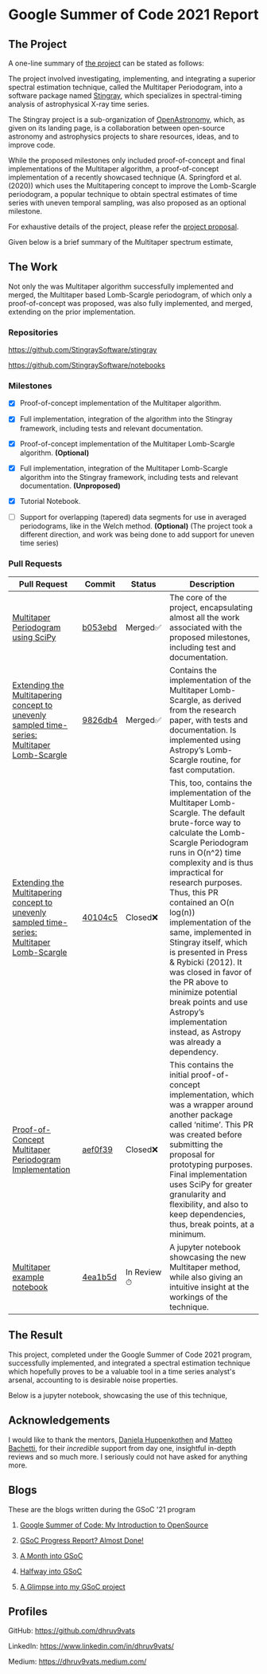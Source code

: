 # Google Summer of Code 2021 Report

## The Project

A one-line summary of [the
project](https://summerofcode.withgoogle.com/projects/#5521109757198336)
can be stated as follows:

The project involved investigating, implementing, and integrating a
superior spectral estimation technique, called the Multitaper
Periodogram, into a software package named
[Stingray](https://github.com/StingraySoftware/stingray), which
specializes in spectral-timing analysis of astrophysical X-ray time
series.

The Stingray project is a sub-organization of
[OpenAstronomy](https://openastronomy.org/), which, as given on its
landing page, is a collaboration between open-source astronomy and
astrophysics projects to share resources, ideas, and to improve code.

While the proposed milestones only included proof-of-concept and final
implementations of the Multitaper algorithm, a proof-of-concept
implementation of a recently showcased technique (A. Springford et al.
(2020)) which uses the Multitapering concept to improve the Lomb-Scargle
periodogram, a popular technique to obtain spectral estimates of time
series with uneven temporal sampling, was also proposed as an optional
milestone.

For exhaustive details of the project, please refer the [project
proposal](https://gist.github.com/dhruv9vats/fdbf193600cefdaf8c8e2f54bfd83083).

Given below is a brief summary of the Multitaper spectrum estimate,

<script src="https://gist.github.com/dhruv9vats/49b9d27ca313882723a4492471aa499c.js">
</script>

## The Work

Not only the was Multitaper algorithm successfully implemented and
merged, the Multitaper based Lomb-Scargle periodogram, of which only a
proof-of-concept was proposed, was also fully implemented, and merged,
extending on the prior implementation.

### Repositories

<https://github.com/StingraySoftware/stingray>

<https://github.com/StingraySoftware/notebooks>

### Milestones

- [X]  Proof-of-concept implementation of the Multitaper algorithm.

- [X]  Full implementation, integration of the algorithm into the
Stingray framework, including tests and relevant documentation.

- [X]  Proof-of-concept implementation of the Multitaper Lomb-Scargle
algorithm. **(Optional)**

- [x]  Full implementation, integration of the Multitaper Lomb-Scargle
algorithm into the Stingray framework, including tests and relevant
documentation. **(Unproposed)**

- [X]  Tutorial Notebook.

- [ ]  Support for overlapping (tapered) data segments for use in
averaged periodograms, like in the Welch method. **(Optional)** (The
project took a different direction, and work was being done to add
support for uneven time series)

### Pull Requests

| Pull Request                                                                                                                                          | Commit                                                                                                            | Status     | Description                                                                                                                                                                                                                                                                                                                                                                                                                                                                                                                          |
| ----------------------------------------------------------------------------------------------------------------------------------------------------- | ----------------------------------------------------------------------------------------------------------------- | ---------------- | ------------------------------------------------------------------------------------------------------------------------------------------------------------------------------------------------------------------------------------------------------------------------------------------------------------------------------------------------------------------------------------------------------------------------------------------------------------------------------------------------------------------------------------ |
| [Multitaper Periodogram using SciPy](https://github.com/StingraySoftware/stingray/pull/578)                                                           | [b053ebd](https://github.com/StingraySoftware/stingray/pull/578/commits/b053ebdbbca52229c04cb63463b83d0d21df499d) | Merged✅   | The core of the project, encapsulating almost all the work associated with the proposed milestones, including test and documentation.                                                                                                                                                                                                                                                                                                                                                                                                |
| [Extending the Multitapering concept to unevenly sampled time-series: Multitaper Lomb-Scargle](https://github.com/StingraySoftware/stingray/pull/584) | [9826db4](https://github.com/StingraySoftware/stingray/pull/584/commits/9826db4b4e18cd34ef2d519b33e10f77e4afd2b0) | Merged✅   | Contains the implementation of the Multitaper Lomb-Scargle, as derived from the research paper, with tests and documentation. Is implemented using Astropy’s Lomb-Scargle routine, for fast computation.                                                                                                                                                                                                                                                                                                                             |
| [Extending the Multitapering concept to unevenly sampled time-series: Multitaper Lomb-Scargle](https://github.com/StingraySoftware/stingray/pull/583) | [40104c5](https://github.com/StingraySoftware/stingray/pull/583/commits/40104c5e42b86a9fe82819db186bfd5a187166d4) | Closed❌  | This, too, contains the implementation of the Multitaper Lomb-Scargle. The default brute-force way to calculate the Lomb-Scargle Periodogram runs in O(n^2) time complexity and is thus impractical for research purposes. Thus, this PR contained an O(n log(n)) implementation of the same, implemented in Stingray itself, which is presented in Press & Rybicki (2012). It was closed in favor of the PR above to minimize potential break points and use Astropy’s implementation instead, as Astropy was already a dependency. |
| [Proof-of-Concept Multitaper Periodogram Implementation](https://github.com/StingraySoftware/stingray/pull/548)                                       | [aef0f39](https://github.com/StingraySoftware/stingray/pull/548/commits/aef0f39c76f471698b53ba565150f6c0f3af130a) | Closed❌  | This contains the initial proof-of-concept implementation, which was a wrapper around another package called ‘nitime’. This PR was created before submitting the proposal for prototyping purposes. Final implementation uses SciPy for greater granularity and flexibility, and also to keep dependencies, thus, break points, at a minimum.               |
| [Multitaper example notebook](https://github.com/StingraySoftware/notebooks/pull/56)                                                                  | [ 4ea1b5d](https://github.com/dhruv9vats/notebooks/commit/4ea1b5d0df23483ad122465fc50888a203c9283b)               | In Review⏱ | A jupyter notebook showcasing the new Multitaper method, while also giving an intuitive insight at the workings of the technique.                                                                                                                                                                                                                                                                                                                                                                                                    |


## The Result

This project, completed under the Google Summer of Code 2021 program,
successfully implemented, and integrated a spectral estimation technique
which hopefully proves to be a valuable tool in a time series analyst's
arsenal, accounting to is desirable noise properties.

Below is a jupyter notebook, showcasing the use of this technique,

<script src="https://gist.github.com/dhruv9vats/767ed9c110e8597150f6497e5f341f88.js"></script>

## Acknowledgements

I would like to thank the mentors, [Daniela Huppenkothen](https://github.com/dhuppenkothen)
and [Matteo Bachetti](https://github.com/matteobachetti), for their 
*incredible* support from day one, insightful in-depth reviews and 
so much more. I seriously could not have asked for anything more.

## Blogs

These are the blogs written during the GSoC '21 program

1.  [Google Summer of Code: My Introduction to
    OpenSource](https://dhruv9vats.medium.com/google-summer-of-code-8c89d5535bd6)

2.  [GSoC Progress Report? Almost
    Done!](https://dhruv9vats.medium.com/gsoc-progress-report-almost-done-6239f301b23)

3.  [A Month into
    GSoC](https://dhruv9vats.medium.com/a-month-into-gsoc-805d42b1b5ce)

4.  [Halfway into
    GSoC](https://dhruv9vats.medium.com/halfway-into-gsoc-b6f9ec014333)

5.  [A Glimpse into my GSoC
    project](https://dhruv9vats.medium.com/a-glimpse-into-my-gsoc-project-25c0fe3296dd)

## Profiles

GitHub: <https://github.com/dhruv9vats>

LinkedIn: <https://www.linkedin.com/in/dhruv9vats/>

Medium: <https://dhruv9vats.medium.com/>

